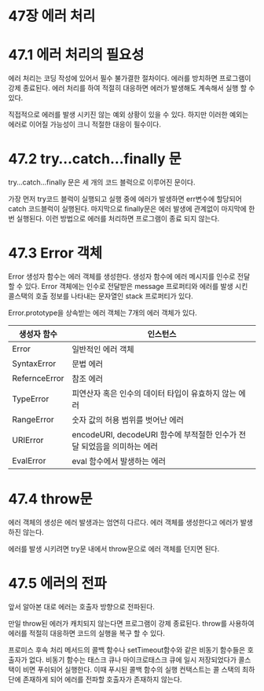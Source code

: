 # 47장 에러 처리

# 47.1 에러 처리의 필요성

에러 처리는 코딩 작성에 있어서 필수 불가결한 절차이다. 에러를 방치하면 프로그램이 강제 종료된다. 에러 처리를 하여 적절히 대응하면 에러가 발생해도 계속해서 실행 할 수 있다.

직접적으로 에러를 발생 시키진 않는 예외 상황이 있을 수 있다. 하지만 이러한 예외는 에러로 이어질 가능성이 크니 적절한 대응이 필수이다.

# 47.2 try…catch…finally 문

try…catch…finally 문은 세 개의 코드 블럭으로 이루어진 문이다.

가장 먼저 try코드 블럭이 실행되고 실행 중에 에러가 발생하면 err변수에 할당되어 catch 코드블럭이 실행된다. 마지막으로 finally문은 에러 발생에 관계없이 마지막에 한 번 실행된다. 이런 방법으로 에러를 처리하면 프로그램이 종료 되지 않는다.

# 47.3 Error 객체

Error 생성자 함수는 에러 객체를 생성한다. 생성자 함수에 에러 메시지를 인수로 전달 할 수 있다. Error 객체에는 인수로 전달받은 message 프로퍼티와 에러를 발생 시킨 콜스택의 호출 정보를 나타내는 문자열인 stack 프로퍼티가 있다.

Error.prototype을 상속받는 에러 객체는 7개의 에러 객체가 있다.

| 생성자 함수   | 인스턴스                                                                |
| ------------- | ----------------------------------------------------------------------- |
| Error         | 일반적인 에러 객체                                                      |
| SyntaxError   | 문법 에러                                                               |
| RefernceError | 참조 에러                                                               |
| TypeError     | 피연산자 혹은 인수의 데이터 타입이 유효하지 않는 에러                   |
| RangeError    | 숫자 값의 허용 범위를 벗어난 에러                                       |
| URIError      | encodeURI, decodeURI 함수에 부적절한 인수가 전달 되었음을 의미하는 에러 |
| EvalError     | eval 함수에서 발생하는 에러                                             |

# 47.4 throw문

에러 객체의 생성은 에러 발생과는 엄연히 다르다. 에러 객체를 생성한다고 에러가 발생하진 않는다.

에러를 발생 시키려면 try문 내에서 throw문으로 에러 객체를 던지면 된다.

# 47.5 에러의 전파

앞서 알아본 대로 에러는 호출자 방향으로 전파된다.

만일 throw된 에러가 캐치되지 않는다면 프로그램이 강제 종료된다. throw를 사용하여 에러를 적절히 대응하면 코드의 실행을 복구 할 수 있다.

프로미스 후속 처리 메서드의 콜백 함수나 setTimeout함수와 같은 비동기 함수들은 호출자가 없다. 비동기 함수는 태스크 큐나 마이크로태스크 큐에 일시 저장되었다가 콜스택이 비면 푸쉬되어 실행한다. 이때 푸시된 콜백 함수의 실행 컨택스트는 콜 스택의 최하단에 존재하게 되어 에러를 전파할 호출자가 존재하지 않는다.
